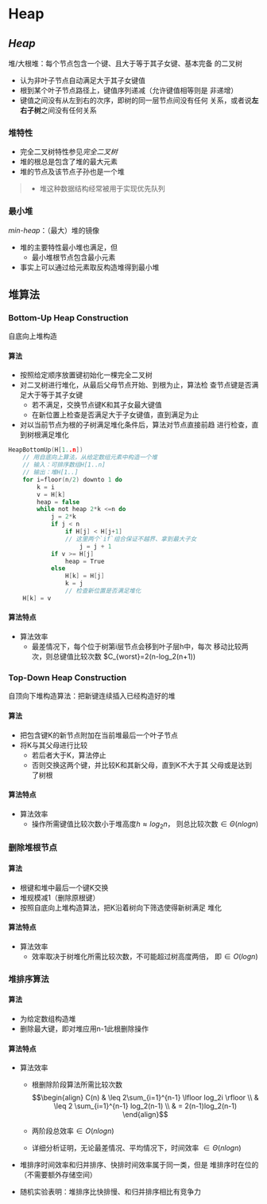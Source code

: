 #	Heap

##	*Heap*

堆/大根堆：每个节点包含一个键、且大于等于其子女键、基本完备
的二叉树

-	认为非叶子节点自动满足大于其子女键值
-	根到某个叶子节点路径上，键值序列递减（允许键值相等则是
	非递增）
-	键值之间没有从左到右的次序，即树的同一层节点间没有任何
	关系，或者说**左右子树**之间没有任何关系

###	堆特性

-	完全二叉树特性参见*完全二叉树*
-	堆的根总是包含了堆的最大元素
-	堆的节点及该节点子孙也是一个堆

> - 堆这种数据结构经常被用于实现优先队列

###	最小堆

*min-heap*：（最大）堆的镜像

-	堆的主要特性最小堆也满足，但
	-	最小堆根节点包含最小元素
-	事实上可以通过给元素取反构造堆得到最小堆

##	堆算法

###	Bottom-Up Heap Construction

自底向上堆构造

####	算法

-	按照给定顺序放置键初始化一棵完全二叉树
-	对二叉树进行堆化，从最后父母节点开始、到根为止，算法检
	查节点键是否满足大于等于其子女键
	-	若不满足，交换节点键K和其子女最大键值
	-	在新位置上检查是否满足大于子女键值，直到满足为止
-	对以当前节点为根的子树满足堆化条件后，算法对节点直接前趋
	进行检查，直到树根满足堆化

```c
HeapBottomUp(H[1..n])
	// 用自底向上算法，从给定数组元素中构造一个堆
	// 输入：可排序数组H[1..n]
	// 输出：堆H[1..]
	for i=floor(n/2) downto 1 do
		k = i
		v = H[k]
		heap = false
		while not heap 2*k <=n do
			j = 2*k
			if j < n
				if H[j] < H[j+1]
				// 这里两个`if`组合保证不越界、拿到最大子女
					j = j + 1
			if v >= H[j]
				heap = True
			else
				H[k] = H[j]
				k = j
				// 检查新位置是否满足堆化
	H[k] = v
```

####	算法特点

-	算法效率
	-	最差情况下，每个位于树第i层节点会移到叶子层h中，每次
		移动比较两次，则总键值比较次数
		$C_{worst}=2(n-log_2(n+1))

###	Top-Down Heap Construction

自顶向下堆构造算法：把新键连续插入已经构造好的堆

####	算法

-	把包含键K的新节点附加在当前堆最后一个叶子节点
-	将K与其父母进行比较
	-	若后者大于K，算法停止
	-	否则交换这两个键，并比较K和其新父母，直到K不大于其
		父母或是达到了树根

####	算法特点

-	算法效率
	-	操作所需键值比较次数小于堆高度$h \approx log_2 n$，
		则总比较次数$\in \Theta(nlogn)$

###	删除堆根节点

####	算法

-	根键和堆中最后一个键K交换
-	堆规模减1（删除原根键）
-	按照自底向上堆构造算法，把K沿着树向下筛选使得新树满足
	堆化

####	算法特点

-	算法效率
	-	效率取决于树堆化所需比较次数，不可能超过树高度两倍，
		即$\in O(logn)$

###	堆排序算法

####	算法

-	为给定数组构造堆
-	删除最大键，即对堆应用n-1此根删除操作

####	算法特点

-	算法效率
	-	根删除阶段算法所需比较次数
		$$\begin{align}
		C(n) & \leq 2\sum_{i=1}^{n-1} \lfloor log_2i \rfloor \\
			& \leq 2 \sum_{i=1}^{n-1} log_2(n-1) \\
			& = 2(n-1)log_2(n-1)
		\end{align}$$

	-	两阶段总效率$\in O(nlogn)$
	-	详细分析证明，无论最差情况、平均情况下，时间效率
		$\in \Theta(nlogn)$

-	堆排序时间效率和归并排序、快排时间效率属于同一类，但是
	堆排序时在位的（不需要额外存储空间）

-	随机实验表明：堆排序比快排慢、和归并排序相比有竞争力



